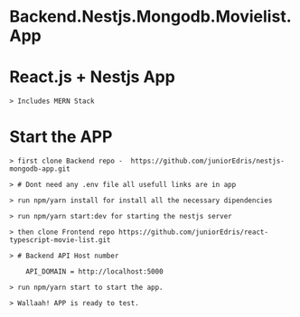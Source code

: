 # Backend.Nestjs.Mongodb.Movielist.App


# React.js + Nestjs App

    > Includes MERN Stack

# Start the APP

    > first clone Backend repo -  https://github.com/juniorEdris/nestjs-mongodb-app.git

    > # Dont need any .env file all usefull links are in app

    > run npm/yarn install for install all the necessary dipendencies
    
    > run npm/yarn start:dev for starting the nestjs server

    > then clone Frontend repo https://github.com/juniorEdris/react-typescript-movie-list.git

    > # Backend API Host number

        API_DOMAIN = http://localhost:5000

    > run npm/yarn start to start the app.

    > Wallaah! APP is ready to test.
 
